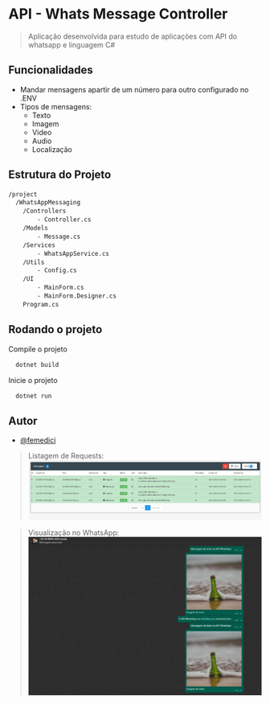 # API - Whats Message Controller
> Aplicação desenvolvida para estudo de aplicações com API do whatsapp e linguagem C#

## Funcionalidades
- Mandar mensagens apartir de um número para outro configurado no .ENV
- Tipos de mensagens:
    - Texto
    - Imagem
    - Video
    - Audio
    - Localização

## Estrutura do Projeto
```bash
/project
  /WhatsAppMessaging
    /Controllers
        - Controller.cs
    /Models
        - Message.cs
    /Services
        - WhatsAppService.cs
    /Utils
        - Config.cs
    /UI
        - MainForm.cs           
        - MainForm.Designer.cs 
    Program.cs
```


## Rodando o projeto

Compile o projeto

```bash
  dotnet build
```
Inicie o projeto

```bash
  dotnet run
```

## Autor

- [@femedici](https://github.com/femedici) 


> Listagem de Requests:
![Databrick projecct with Snowflake](images/send-requests.png)

> Visualização no WhatsApp:
![Databrick projecct with Snowflake](images/working-messages.png)
